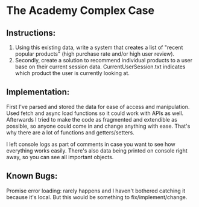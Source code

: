 # The Academy Complex Case

## Instructions:
1. Using this existing data, write a system that creates a list of "recent popular products" (high purchase rate and/or high user review).  
2. Secondly, create a solution to recommend individual products to a user base on their current session data. CurrentUserSession.txt indicates which product the user is currently looking at.

## Implementation:
First I've parsed and stored the data for ease of access and manipulation. Used fetch and async load functions so it could work with APIs as well. 
Afterwards I tried to make the code as fragmented and extendible as possible, so anyone could come in and change anything with ease. 
That's why there are a lot of functions and getters/setters.

I left console logs as part of comments in case you want to see how everything works easily. There's also data being printed on console right away, so you can see all important objects.

## Known Bugs:
Promise error loading: rarely happens and I haven't bothered catching it because it's local. But this would be something to fix/implement/change.